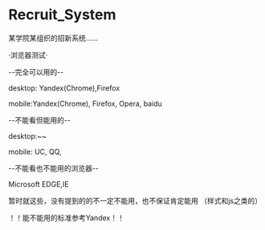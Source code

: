 # Recruit_System
某学院某组织的招新系统……

·浏览器测试·

--完全可以用的--

desktop: Yandex(Chrome),Firefox

mobile:Yandex(Chrome), Firefox, Opera, baidu

--不能看但能用的--

desktop:~~

mobile: UC, QQ, 

--不能看也不能用的浏览器--

Microsoft EDGE,IE

暂时就这些，没有提到的的不一定不能用，也不保证肯定能用
（样式和js之类的）

！！能不能用的标准参考Yandex！！
